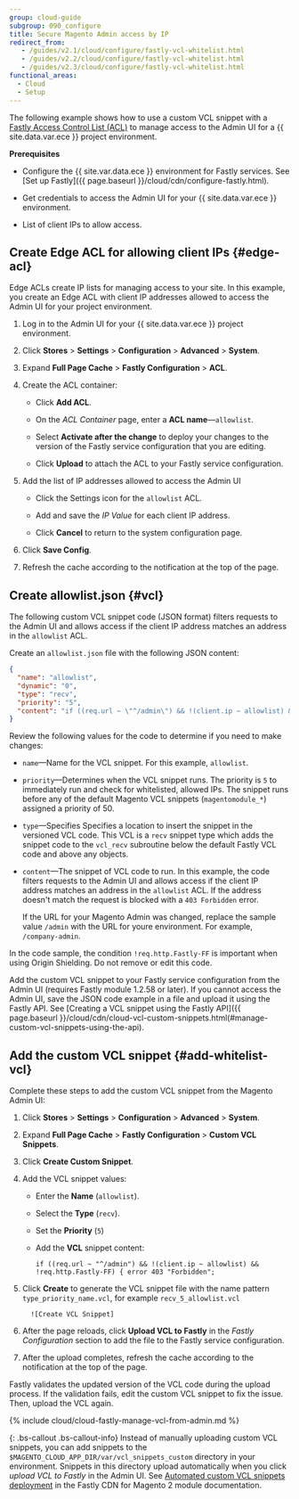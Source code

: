 ```yaml
---
group: cloud-guide
subgroup: 090_configure
title: Secure Magento Admin access by IP
redirect_from:
   - /guides/v2.1/cloud/configure/fastly-vcl-whitelist.html
   - /guides/v2.2/cloud/configure/fastly-vcl-whitelist.html
   - /guides/v2.3/cloud/configure/fastly-vcl-whitelist.html
functional_areas:
  - Cloud
  - Setup
---
```


The following example shows how to use a custom VCL snippet with a [Fastly Access Control List (ACL)](https://docs.fastly.com/guides/access-control-lists/about-acls) to manage access to the Admin UI for a {{ site.data.var.ece }} project environment. 

**Prerequisites**

-  Configure the {{ site.var.data.ece }} environment for Fastly services. See [Set up Fastly]({{ page.baseurl }}/cloud/cdn/configure-fastly.html). 

-  Get credentials to access the Admin UI for your {{ site.data.var.ece }} environment.

-  List of client IPs to allow access.

## Create Edge ACL for allowing client IPs {#edge-acl}

Edge ACLs create IP lists for managing access to your site. In this example, you create an Edge ACL with client IP addresses allowed to access the Admin UI for your project environment. 

1.  Log in to the Admin UI for your {{ site.data.var.ece }} project environment.

1.  Click **Stores** > **Settings** > **Configuration** > **Advanced** > **System**.

1.  Expand **Full Page Cache** > **Fastly Configuration** > **ACL**.

1.  Create the ACL container:

    - Click **Add ACL**.

    -  On the *ACL Container* page, enter a **ACL name**—`allowlist`.

    -  Select **Activate after the change** to deploy your changes to the version of the Fastly service configuration that you are editing.

    -  Click **Upload** to attach the ACL to your Fastly service configuration.

1. Add the list of IP addresses allowed to access the Admin UI

   -  Click the Settings icon for the `allowlist` ACL.
   
   -  Add and save the *IP Value* for each client IP address.
   
   -  Click **Cancel** to return to the system configuration page.

1.  Click **Save Config**.

1.  Refresh the cache according to the notification at the top of the page.


## Create allowlist.json {#vcl}

The following custom VCL snippet code (JSON format) filters requests to the Admin UI and allows access if the client IP address matches an address in the `allowlist` ACL. 

Create an `allowlist.json` file with the following JSON content:

```json
{
  "name": "allowlist",
  "dynamic": "0",
  "type": "recv",
  "priority": "5",
  "content": "if ((req.url ~ \"^/admin\") && !(client.ip ~ allowlist) && !req.http.Fastly-FF) { error 403 \"Forbidden\"; }"
}
```

Review the following values for the code to determine if you need to make changes:

-  `name`—Name for the VCL snippet. For this example, `allowlist`.

-  `priority`—Determines when the VCL snippet runs. The priority  is `5` to immediately run and check for whitelisted, allowed IPs. The snippet runs  before any of the default Magento VCL snippets (`magentomodule_*`) assigned a priority of 50.

-  `type`—Specifies Specifies a location to insert the snippet in the versioned VCL code. This VCL is a `recv` snippet type which adds the snippet code to the `vcl_recv` subroutine below the default Fastly VCL code and above any objects.

-  `content`—The snippet of VCL code to run. In this example, the code filters requests to the Admin UI and allows access if the client IP address matches an address in the `allowlist` ACL. If the address doesn't match the request is blocked with a `403 Forbidden` error.

   If the URL for your Magento Admin was changed, replace the sample value `/admin` with the URL for youre environment. For example, `/company-admin`.
   
In the code sample, the condition `!req.http.Fastly-FF` is important when using Origin Shielding. Do not remove or edit this code.

Add the custom VCL snippet to your Fastly service configuration from the Admin UI (requires Fastly module 1.2.58 or later). If you cannot access the Admin UI, save the JSON code example in a file and upload it using the Fastly API. See [Creating a VCL snippet using the Fastly API]({{  page.baseurl }}/cloud/cdn/cloud-vcl-custom-snippets.html(#manage-custom-vcl-snippets-using-the-api).

## Add the custom VCL snippet {#add-whitelist-vcl}

Complete these steps to add the custom VCL snippet from the Magento Admin UI:

1.  Click **Stores** > **Settings** > **Configuration** > **Advanced** > **System**.

1.  Expand **Full Page Cache** > **Fastly Configuration** > **Custom VCL Snippets**.

1.  Click **Create Custom Snippet**.

1.  Add the VCL snippet values:

    -  Enter the **Name** (`allowlist`).

    -  Select the **Type** (`recv`).

	-  Set the **Priority** (`5`)
	
    -  Add the **VCL** snippet content:

	   ```
	   if ((req.url ~ "^/admin") && !(client.ip ~ allowlist) && !req.http.Fastly-FF) { error 403 "Forbidden";
	   ```

1.  Click **Create** to generate the VCL snippet file with the name pattern `type_priority_name.vcl`, for example `recv_5_allowlist.vcl`

	      ![Create VCL Snippet]
	
1.  After the page reloads, click **Upload VCL to Fastly** in the *Fastly Configuration* section to add the file to the Fastly service configuration.

 1.  After the upload completes, refresh the cache according to the notification at the top of the page.

Fastly validates the updated version of the VCL code during the upload process. If the validation fails, edit the custom VCL snippet to fix the issue. Then, upload the VCL again.

{% include cloud/cloud-fastly-manage-vcl-from-admin.md %}

{: .bs-callout .bs-callout-info}
Instead of manually uploading custom VCL snippets, you can add snippets to the `$MAGENTO_CLOUD_APP_DIR/var/vcl_snippets_custom` directory in your environment. Snippets in this directory upload automatically when you click *upload VCL to Fastly* in the Admin UI. See [Automated custom VCL snippets deployment](https://github.com/fastly/fastly-magento2/blob/master/Documentation/Guides/CUSTOM-VCL-SNIPPETS.md#automated-custom-vcl-snippets-deployment) in the Fastly CDN for Magento 2 module documentation. 

